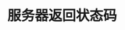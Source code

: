 <!--
 * @version: 1.0.0
 * @Date: 2019-09-25 20:31:08
 * @LastEditTime: 2019-09-25 20:32:53
 -->
# 服务器返回状态码